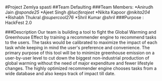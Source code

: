 #Project Zemlya spasti
##Team Defaulting 
###Team Members:
*Anirudh Jain _@sponde25_ 
*Ajeet Singh _@luciferajeet_
*Nikita Kapoor _@nikita204_
*Rishabh Thukral _@supercool276_
*Shril Kumar _@shril_
###Purpose : HackFest 2.0

###Description
Our team is building a tool to fight the Global Warming and Greenhouse Effect by training a recommender engine to recommend tasks to the users. The tasks would be calibrated to maximize the impact of each task while keeping in mind the user's preference and convenience. The primary purpose of this tool will be to minimize greenhouse emission on a user-by-user level to cut down the biggest non-industrial production of global warming without the need of major expenditure and fewer lifestyle changes. The highly optimized recommender engine chooses tasks from a wide database and also keeps track of impact till date.

